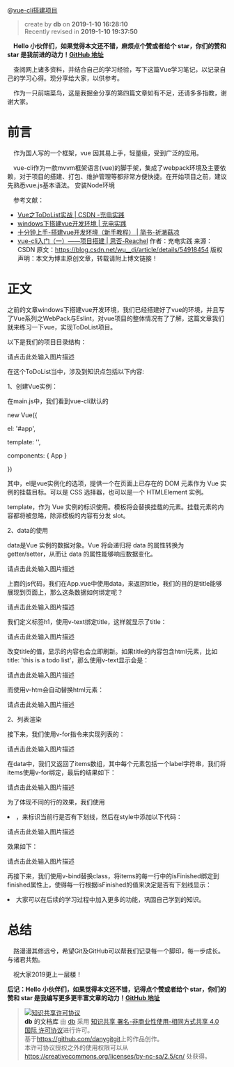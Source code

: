 @[vue-cli搭建项目](https://github.com/danygitgit/document-library/blob/master/other-library/Git%E7%AC%94%E8%AE%B0/Git%E5%91%BD%E4%BB%A4%E5%85%A5%E9%97%A8.md)

> create by **db** on **2019-1-10 16:28:10**   
> Recently revised in **2019-1-10 19:37:50**

&emsp;**Hello 小伙伴们，如果觉得本文还不错，麻烦点个赞或者给个 star，你们的赞和 star 是我前进的动力！[GitHub 地址](https://github.com/danygitgit/document-library/blob/master/JavaScript-library/Vue/vue-cli%E6%90%AD%E5%BB%BA%E9%A1%B9%E7%9B%AE.md)**

&emsp;查阅网上诸多资料，并结合自己的学习经验，写下这篇Vue学习笔记，以记录自己的学习心得。现分享给大家，以供参考。

&emsp;作为一只前端菜鸟，这是我掘金分享的第四篇文章如有不足，还请多多指教，谢谢大家。

# 前言
&emsp;作为国人写的一个框架，vue 因其易上手，轻量级，受到广泛的应用。

&emsp;vue-cli作为一款mvvm框架语言(vue)的脚手架，集成了webpack环境及主要依赖，对于项目的搭建、打包、维护管理等都非常方便快捷。在开始项目之前，建议先熟悉vue.js基本语法。
安装Node环境

&emsp;参考文献：

- [Vue之ToDoList实战 | CSDN -充电实践 ](https://blog.csdn.net/wu__di/article/details/54918454 )
- [windows下搭建vue开发环境 | 充电实践 ](https://www.liaoxuefeng.com/wiki/0013739516305929606dd18361248578c67b8067c8c017b000)
- [十分钟上手-搭建vue开发环境（新手教程） | 简书-祈澈菇凉](https://www.jianshu.com/p/0c6678671635)
- [vue-cli入门（一）——项目搭建 | 思否-Reachel](https://segmentfault.com/a/1190000009151389)
作者：充电实践 
来源：CSDN 
原文：https://blog.csdn.net/wu__di/article/details/54918454 
版权声明：本文为博主原创文章，转载请附上博文链接！
# 正文

之前的文章windows下搭建vue开发环境，我们已经搭建好了vue的环境，并且写了Vue系列之WebPack与Eslint，对vue项目的整体情况有了了解，这篇文章我们就来练习一下vue，实现ToDoList项目。

以下是我们的项目目录结构：



请点击此处输入图片描述

在这个ToDoList当中，涉及到知识点包括以下内容:

1、创建Vue实例：

在main.js中，我们看到vue-cli默认的

new Vue({

el: '#app',

template: '<App/>',

components: { App }

})

其中，el是vue实例化的选项，提供一个在页面上已存在的 DOM 元素作为 Vue 实例的挂载目标。可以是 CSS 选择器，也可以是一个 HTMLElement 实例。

template，作为 Vue 实例的标识使用。模板将会替换挂载的元素。挂载元素的内容都将被忽略，除非模板的内容有分发 slot。

2、data的使用

data是Vue 实例的数据对象。Vue 将会递归将 data 的属性转换为 getter/setter，从而让 data 的属性能够响应数据变化。



请点击此处输入图片描述

上面的js代码，我们在App.vue中使用data，来返回title，我们的目的是title能够展现到页面上，那么这条数据如何绑定呢？



请点击此处输入图片描述

我们定义标签h1，使用v-text绑定title，这样就显示了title：



请点击此处输入图片描述

改变title的值，显示的内容也会立即刷新。如果title的内容包含html元素，比如title: '<span></span>this is a todo list'，那么使用v-text显示会是：



请点击此处输入图片描述

而使用v-htm会自动替换html元素：



请点击此处输入图片描述

2、列表渲染

接下来，我们使用v-for指令来实现列表的：



请点击此处输入图片描述

在data中，我们又返回了items数组，其中每个元素包括一个label字符串，我们将items使用v-for绑定，最后的结果如下：



请点击此处输入图片描述

为了体现不同的行的效果，我们使用<li v-for="item in items" class="finished">，来标识当前行是否有下划线，然后在style中添加以下代码：



请点击此处输入图片描述

效果如下：



请点击此处输入图片描述

再接下来，我们使用v-bind替换class，将items的每一行中的isFinished绑定到finished属性上，使得每一行根据isFinished的值来决定是否有下划线显示：

<li v-for="item in items" v-bind:class="{finished: item.isFinished}>

3、绑定事件

接下来我们使用v-on来绑定事件，目的是点击每一行的时候，原先没有下划线的添加下划线，有下划线的取消下划线。



请点击此处输入图片描述

这里我们增加了click方法，方法名为toggleFinish，参数为字符串item。

4、methods的使用

紧接着上面定义的toggleFinish方法，vue使用methods来添加各种不同的事件：



请点击此处输入图片描述

toggleFinish方法对当前item的属性isFinished取反。

5、使用input

截至目前我们使用的都是现成的列表，接下来我们使用输入框来动态输入：



请点击此处输入图片描述

使用指令v-model在表单控件或者组件上创建双向绑定，即绑定newItem，使用v-on来绑定事件监听器，输入框输完内容按下回车后会响应事件addNew，addNew同样在methods中编写如下：



请点击此处输入图片描述

在data中，items默认为空，newItem也为空，输入内容回车后items中push一条内容，其中的label为输入框输入的内容，isFinished默认为false，表示不带下划线，并且最后将输入框清空。

6、总结

通过以上几个关键的知识点，我们最终就实现了ToDoList的基本功能，效果如下：



请点击此处输入图片描述

大家可以在后续的学习过程中加入更多的功能，巩固自己学到的知识。
--------------------- 

# 总结 

&emsp;路漫漫其修远兮，希望Git及GitHub可以帮我们记录每一个脚印，每一步成长。与诸君共勉。

&emsp;祝大家2019更上一层楼！

**后记：Hello 小伙伴们，如果觉得本文还不错，记得点个赞或者给个 star，你们的赞和 star 是我编写更多更丰富文章的动力！[GitHub 地址](https://github.com/danygitgit/document-library/blob/master/JavaScript-library/Vue/vue-cli%E6%90%AD%E5%BB%BA%E9%A1%B9%E7%9B%AE.md)**

> <a rel="license" href="http://creativecommons.org/licenses/by-nc-sa/4.0/"><img alt="知识共享许可协议" style="border-width:0" src="https://user-gold-cdn.xitu.io/2018/12/23/167d9537f3e29c99?w=88&h=31&f=png&s=1888" /></a><br /><a xmlns:dct="http://purl.org/dc/terms/" property="dct:title">**db** 的文档库</a> 由 <a xmlns:cc="http://creativecommons.org/ns#" href="wzh" property="cc:attributionName" rel="cc:attributionURL">db</a> 采用 <a rel="license" href="http://creativecommons.org/licenses/by-nc-sa/4.0/">知识共享 署名-非商业性使用-相同方式共享 4.0 国际 许可协议</a>进行许可。<br />基于<a xmlns:dct="http://purl.org/dc/terms/" href="https://github.com/danygitgit" rel="dct:source">https://github.com/danygitgit</a>上的作品创作。<br />本许可协议授权之外的使用权限可以从 <a xmlns:cc="http://creativecommons.org/ns#" href="https://creativecommons.org/licenses/by-nc-sa/2.5/cn/" rel="cc:morePermissions">https://creativecommons.org/licenses/by-nc-sa/2.5/cn/</a> 处获得。